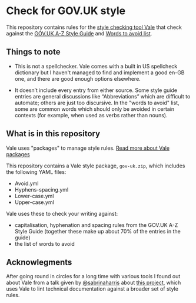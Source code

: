 # Check for GOV.UK style
This repository contains rules for the [style checking tool Vale](https://vale.sh/) that check against the [GOV.UK A-Z Style Guide](https://www.gov.uk/guidance/style-guide/a-to-z-of-gov-uk-style) and [Words to avoid list](https://www.gov.uk/guidance/style-guide/a-to-z-of-gov-uk-style#words-to-avoid).

## Things to note

- This is not a spellchecker. Vale comes with a built in US spellcheck dictionary but I haven't managed to find and implement a good en-GB one, and there are good enough options elsewhere.
  
- It doesn’t include every entry from either source. Some style guide entries are general discussions like “Abbreviations” which are difficult to automate; others are just too discursive. In the "words to avoid" list, some are common words which should only be avoided in certain contexts (for example, when used as verbs rather than nouns).

## What is in this repository
Vale uses "packages" to manage style rules. [Read more about Vale packages](https://vale.sh/docs/topics/packages/)

This repository contains a Vale style package, `gov-uk.zip`, which includes the following YAML files: 

- Avoid.yml
- Hyphens-spacing.yml
- Lower-case.yml
- Upper-case.yml

Vale uses these to check your writing against:
- capitalisation, hyphenation and spacing rules from the GOV.UK A-Z Style Guide (together these make up about 70% of the entries in the guide)
- the list of words to avoid

## Acknowlegments
After going round in circles for a long time with various tools I found out about Vale from a talk given by [@sabrinaharris](https://github.com/sabrinaharris) about [this project](https://github.com/sabrinaharris/linting-prototype), which uses Vale to lint technical documentation against a broader set of style rules.
